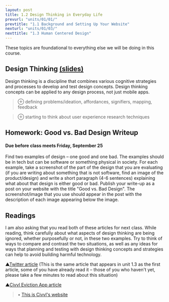 ```yaml
---
layout: post
title: 1.2 Design Thinking in Everyday Life
prevurl: "units/01/01/"
prevtitle: "1.1 Background and Setting Up Your Website"
nexturl: "units/01/03/"
nexttitle: "1.3 Human Centered Design"
---
```

These topics are foundational to everything else we will be doing in this course.

## Design Thinking [(slides)][d slides]
Design thinking is a discipline that combines various cognitive strategies and processes to develop and test design concepts. Design thinking concepts can be applied to any design process, not just mobile apps.

> ⊕ defining problems/ideation, affordances, signifiers, mapping, feedback

> ⊕ starting to think about user experience research techniques

## Homework: Good vs. Bad Design Writeup
#### Due before class meets Friday, September 25

Find two examples of design – one good and one bad. The examples should be in tech but can be software or something physical in society. For each example, take a screenshot of the part of the design that you are evaluating (if you are writing about something that is not software, find an image of the product/design) and write a short paragraph (4-6 sentences) explaining what about that design is either good or bad. Publish your write-up as a post on your website with the title "Good vs. Bad Design". The screenshot/image that you use should appear in the post with the description of each image appearing below the image.

## Readings
I am also asking that you read both of these articles for next class. While reading, think carefully about what aspects of design thinking are being ignored, whether purposefully or not, in these two examples. Try to think of ways to compare and contrast the two situations, as well as any ideas for ways that planning and testing with design thinking concepts and strategies can help to avoid building harmful technology.

▲[Twitter article][Twitter article] (This is the same article that appears in unit 1.3 as the first article, some of you have already read it – those of you who haven't yet, please take a few minutes to read about this situation)

▲[Civvl Eviction App article][c article]

> • [This is Civvl's website][c website]


[Twitter article]: https://www.theverge.com/2020/9/20/21447998/twitter-photo-preview-white-black-faces
[c article]: https://www.vice.com/en_us/article/ep435n/gig-economy-company-launches-uber-but-for-evicting-people
[c website]: https://civvl.com/
[d slides]: https://docs.google.com/presentation/d/1UgYn1TdFsGX8pmkt3Mt6JJzALSy8ko3H-vkzOJ1BLM4/
